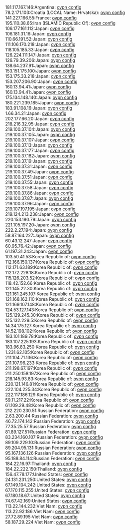 181.117.167.146:Argentina: [ovpn config](vpn/181_117_167_146.ovpn)  
78.2.171.103:Croatia (LOCAL Name: Hrvatska): [ovpn config](vpn/78_2_171_103.ovpn)  
141.227.166.55:France: [ovpn config](vpn/141_227_166_55.ovpn)  
195.110.38.65:Iran (ISLAMIC Republic Of): [ovpn config](vpn/195_110_38_65.ovpn)  
106.177.161.112:Japan: [ovpn config](vpn/106_177_161_112.ovpn)  
106.181.31.16:Japan: [ovpn config](vpn/106_181_31_16.ovpn)  
110.66.191.52:Japan: [ovpn config](vpn/110_66_191_52.ovpn)  
111.106.170.218:Japan: [ovpn config](vpn/111_106_170_218.ovpn)  
118.105.185.33:Japan: [ovpn config](vpn/118_105_185_33.ovpn)  
126.224.111.147:Japan: [ovpn config](vpn/126_224_111_147.ovpn)  
126.79.39.206:Japan: [ovpn config](vpn/126_79_39_206.ovpn)  
138.64.237.91:Japan: [ovpn config](vpn/138_64_237_91.ovpn)  
153.151.175.100:Japan: [ovpn config](vpn/153_151_175_100.ovpn)  
153.175.33.218:Japan: [ovpn config](vpn/153_175_33_218.ovpn)  
153.207.206.90:Japan: [ovpn config](vpn/153_207_206_90.ovpn)  
160.13.94.41:Japan: [ovpn config](vpn/160_13_94_41.ovpn)  
160.13.94.41:Japan: [ovpn config](vpn/160_13_94_41.ovpn)  
175.134.148.140:Japan: [ovpn config](vpn/175_134_148_140.ovpn)  
180.221.239.185:Japan: [ovpn config](vpn/180_221_239_185.ovpn)  
183.91.108.16:Japan: [ovpn config](vpn/183_91_108_16.ovpn)  
1.66.34.21:Japan: [ovpn config](vpn/1_66_34_21.ovpn)  
202.177.66.20:Japan: [ovpn config](vpn/202_177_66_20.ovpn)  
218.216.32.95:Japan: [ovpn config](vpn/218_216_32_95.ovpn)  
219.100.37.104:Japan: [ovpn config](vpn/219_100_37_104.ovpn)  
219.100.37.105:Japan: [ovpn config](vpn/219_100_37_105.ovpn)  
219.100.37.107:Japan: [ovpn config](vpn/219_100_37_107.ovpn)  
219.100.37.13:Japan: [ovpn config](vpn/219_100_37_13.ovpn)  
219.100.37.177:Japan: [ovpn config](vpn/219_100_37_177.ovpn)  
219.100.37.182:Japan: [ovpn config](vpn/219_100_37_182.ovpn)  
219.100.37.19:Japan: [ovpn config](vpn/219_100_37_19.ovpn)  
219.100.37.31:Japan: [ovpn config](vpn/219_100_37_31.ovpn)  
219.100.37.49:Japan: [ovpn config](vpn/219_100_37_49.ovpn)  
219.100.37.51:Japan: [ovpn config](vpn/219_100_37_51.ovpn)  
219.100.37.55:Japan: [ovpn config](vpn/219_100_37_55.ovpn)  
219.100.37.58:Japan: [ovpn config](vpn/219_100_37_58.ovpn)  
219.100.37.86:Japan: [ovpn config](vpn/219_100_37_86.ovpn)  
219.100.37.87:Japan: [ovpn config](vpn/219_100_37_87.ovpn)  
219.100.37.96:Japan: [ovpn config](vpn/219_100_37_96.ovpn)  
219.107.197.195:Japan: [ovpn config](vpn/219_107_197_195.ovpn)  
219.124.213.238:Japan: [ovpn config](vpn/219_124_213_238.ovpn)  
220.153.180.79:Japan: [ovpn config](vpn/220_153_180_79.ovpn)  
221.105.197.20:Japan: [ovpn config](vpn/221_105_197_20.ovpn)  
222.2.27.194:Japan: [ovpn config](vpn/222_2_27_194.ovpn)  
58.87.164.227:Japan: [ovpn config](vpn/58_87_164_227.ovpn)  
60.43.12.247:Japan: [ovpn config](vpn/60_43_12_247.ovpn)  
60.95.76.42:Japan: [ovpn config](vpn/60_95_76_42.ovpn)  
61.197.31.243:Japan: [ovpn config](vpn/61_197_31_243.ovpn)  
103.50.41.53:Korea Republic of: [ovpn config](vpn/103_50_41_53.ovpn)  
112.166.150.137:Korea Republic of: [ovpn config](vpn/112_166_150_137.ovpn)  
112.171.63.189:Korea Republic of: [ovpn config](vpn/112_171_63_189.ovpn)  
112.172.228.18:Korea Republic of: [ovpn config](vpn/112_172_228_18.ovpn)  
115.126.203.52:Korea Republic of: [ovpn config](vpn/115_126_203_52.ovpn)  
118.42.152.66:Korea Republic of: [ovpn config](vpn/118_42_152_66.ovpn)  
121.145.22.30:Korea Republic of: [ovpn config](vpn/121_145_22_30.ovpn)  
121.161.245.107:Korea Republic of: [ovpn config](vpn/121_161_245_107.ovpn)  
121.168.162.110:Korea Republic of: [ovpn config](vpn/121_168_162_110.ovpn)  
121.169.107.148:Korea Republic of: [ovpn config](vpn/121_169_107_148.ovpn)  
124.53.127.143:Korea Republic of: [ovpn config](vpn/124_53_127_143.ovpn)  
125.129.245.30:Korea Republic of: [ovpn config](vpn/125_129_245_30.ovpn)  
125.132.229.5:Korea Republic of: [ovpn config](vpn/125_132_229_5.ovpn)  
14.34.175.127:Korea Republic of: [ovpn config](vpn/14_34_175_127.ovpn)  
14.52.198.102:Korea Republic of: [ovpn config](vpn/14_52_198_102.ovpn)  
183.101.189.78:Korea Republic of: [ovpn config](vpn/183_101_189_78.ovpn)  
183.107.225.193:Korea Republic of: [ovpn config](vpn/183_107_225_193.ovpn)  
183.96.83.250:Korea Republic of: [ovpn config](vpn/183_96_83_250.ovpn)  
1.231.62.105:Korea Republic of: [ovpn config](vpn/1_231_62_105.ovpn)  
211.104.71.136:Korea Republic of: [ovpn config](vpn/211_104_71_136.ovpn)  
211.107.96.233:Korea Republic of: [ovpn config](vpn/211_107_96_233.ovpn)  
211.198.67.197:Korea Republic of: [ovpn config](vpn/211_198_67_197.ovpn)  
211.250.158.197:Korea Republic of: [ovpn config](vpn/211_250_158_197.ovpn)  
218.145.93.83:Korea Republic of: [ovpn config](vpn/218_145_93_83.ovpn)  
220.121.146.81:Korea Republic of: [ovpn config](vpn/220_121_146_81.ovpn)  
222.104.225.34:Korea Republic of: [ovpn config](vpn/222_104_225_34.ovpn)  
222.117.186.129:Korea Republic of: [ovpn config](vpn/222_117_186_129.ovpn)  
59.11.217.22:Korea Republic of: [ovpn config](vpn/59_11_217_22.ovpn)  
61.109.29.48:Korea Republic of: [ovpn config](vpn/61_109_29_48.ovpn)  
212.220.230.51:Russian Federation: [ovpn config](vpn/212_220_230_51.ovpn)  
2.63.200.44:Russian Federation: [ovpn config](vpn/2_63_200_44.ovpn)  
46.72.174.142:Russian Federation: [ovpn config](vpn/46_72_174_142.ovpn)  
77.35.25.57:Russian Federation: [ovpn config](vpn/77_35_25_57.ovpn)  
81.89.127.51:Russian Federation: [ovpn config](vpn/81_89_127_51.ovpn)  
83.234.160.107:Russian Federation: [ovpn config](vpn/83_234_160_107.ovpn)  
89.109.229.10:Russian Federation: [ovpn config](vpn/89_109_229_10.ovpn)  
89.204.95.131:Russian Federation: [ovpn config](vpn/89_204_95_131.ovpn)  
95.167.136.126:Russian Federation: [ovpn config](vpn/95_167_136_126.ovpn)  
95.188.84.114:Russian Federation: [ovpn config](vpn/95_188_84_114.ovpn)  
184.22.16.97:Thailand: [ovpn config](vpn/184_22_16_97.ovpn)  
184.22.222.150:Thailand: [ovpn config](vpn/184_22_222_150.ovpn)  
156.47.78.177:United States: [ovpn config](vpn/156_47_78_177.ovpn)  
24.131.231.250:United States: [ovpn config](vpn/24_131_231_250.ovpn)  
67.149.104.242:United States: [ovpn config](vpn/67_149_104_242.ovpn)  
67.170.115.255:United States: [ovpn config](vpn/67_170_115_255.ovpn)  
67.180.18.67:United States: [ovpn config](vpn/67_180_18_67.ovpn)  
74.67.42.169:United States: [ovpn config](vpn/74_67_42_169.ovpn)  
113.22.144.232:Viet Nam: [ovpn config](vpn/113_22_144_232.ovpn)  
113.22.92.186:Viet Nam: [ovpn config](vpn/113_22_92_186.ovpn)  
27.72.89.195:Viet Nam: [ovpn config](vpn/27_72_89_195.ovpn)  
58.187.29.224:Viet Nam: [ovpn config](vpn/58_187_29_224.ovpn)  
